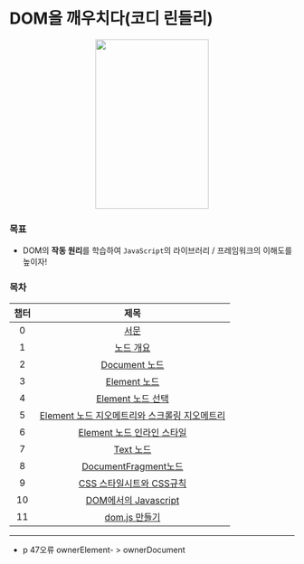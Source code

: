 # DOM을 깨우치다(코디 린들리)

<p align='center'><img src="https://user-images.githubusercontent.com/76730867/141681254-0ffcaf89-add0-4b80-91aa-8f45ecf9db9a.jpg" width="200" height="300"/></center></p>

### 목표

- DOM의 **작동 원리**를 학습하여 `JavaScript`의 라이브러리 / 프레임워크의 이해도를 높이자!

### 목차

|  챕터 |      제목      |
|:-----:|:-------------: |
|   0   |[서문][0장]     |
|   1   |[노드 개요][1장] |
|   2   |[Document 노드][2장] |
|   3   |[Element 노드][3장] |
|   4   |[Element 노드 선택][4장] |
|   5   |[Element 노드 지오메트리와 스크롤링 지오메트리][5장] |
|   6   |[Element 노드 인라인 스타일][6장] |
|   7   |[Text 노드][7장] |
|   8   |[DocumentFragment노드][8장] |
|   9   |[CSS 스타일시트와 CSS규칙][9장] |
|   10  |[DOM에서의 Javascript][10장] |
|   11  |[dom.js 만들기][11장] |

[0장]: https://github.com/projectkorea/study-js-dom/blob/main/notes/0%EC%9E%A5_%EC%84%9C%EB%AC%B8.md
[1장]: https://github.com/projectkorea/study-js-dom/blob/main/notes/1%EC%9E%A5_%EB%85%B8%EB%93%9C%EA%B0%9C%EC%9A%94.md
[2장]: https://github.com/projectkorea/study-js-dom/tree/main/notes
[3장]: https://github.com/projectkorea/study-js-dom/tree/main/notes
[4장]: https://github.com/projectkorea/study-js-dom/tree/main/notes
[5장]: https://github.com/projectkorea/study-js-dom/tree/main/notes
[6장]: https://github.com/projectkorea/study-js-dom/tree/main/notes
[7장]: https://github.com/projectkorea/study-js-dom/tree/main/notes
[8장]: https://github.com/projectkorea/study-js-dom/tree/main/notes
[9장]: https://github.com/projectkorea/study-js-dom/tree/main/notes
[10장]: https://github.com/projectkorea/study-js-dom/tree/main/notes
[11장]: https://github.com/projectkorea/study-js-dom/tree/main/notes


---
- p 47오류 ownerElement- > ownerDocument